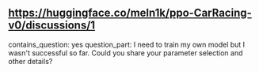 ## https://huggingface.co/meln1k/ppo-CarRacing-v0/discussions/1

contains_question: yes
question_part: I need to train my own model but I wasn't successful so far. Could you share your parameter selection and other details?